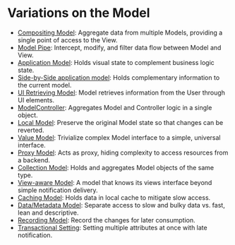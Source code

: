 # Variations on the Model

   * [Compositing Model](compositing_model.md): Aggregate data from multiple Models, providing a single point of access to the View.
   * [Model Pipe](model_pipe.md): Intercept, modify, and filter data flow between Model and View.
   * [Application Model](03_application_model.md): Holds visual state to complement business logic state.
   * [Side-by-Side application model](04_side_by_side_application_model.md): Holds complementary information to the current model.
   * [UI Retrieving Model](ui_retrieving_model.md): Model retrieves information from the User through UI elements.
   * [ModelController](model_controller.md): Aggregates Model and Controller logic in a single object.
   * [Local Model](12_local_model.md): Preserve the original Model state so that changes can be reverted.
   * [Value Model](value_model.md): Trivialize complex Model interface to a simple, universal interface.
   * [Proxy Model](proxy_model.md): Acts as proxy, hiding complexity to access resources from a backend.
   * [Collection Model](collection_model.md): Holds and aggregates Model objects of the same type.
   * [View-aware Model](38_view_aware_model.md): A model that knows its views interface beyond simple notification delivery.
   * [Caching Model](caching_model.md): Holds data in local cache to mitigate slow access.
   * [Data/Metadata Model](data_metadata_model.md): Separate access to slow and bulky data vs. fast, lean and descriptive.
   * [Recording Model](recording_model.md): Record the changes for later consumption.
   * [Transactional Setting](transactional_setting.md): Setting multiple attributes at once with late notification.


